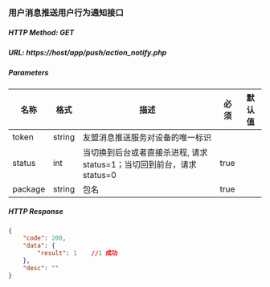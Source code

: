 ### 用户消息推送用户行为通知接口

##### HTTP Method: GET
##### URL: https://host/app/push/action_notify.php

#####  Parameters
名称|格式|描述|必须|默认值
---|---|---|---|---
token    | string |友盟消息推送服务对设备的唯一标识||
status       | int |当切换到后台或者直接杀进程, 请求status=1；当切回到前台，请求status=0|true|
package      | string |包名|true|
##### HTTP Response
```json
{
    "code": 200,
    "data": {
        "result": 1    //1 成功
    },
    "desc": ""
}
```
